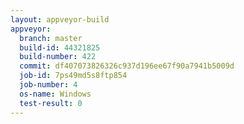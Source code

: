 ```yaml
---
layout: appveyor-build
appveyor:
  branch: master
  build-id: 44321825
  build-number: 422
  commit: df407073826326c937d196ee67f90a7941b5009d
  job-id: 7ps49md5s8ftp854
  job-number: 4
  os-name: Windows
  test-result: 0
---
```

